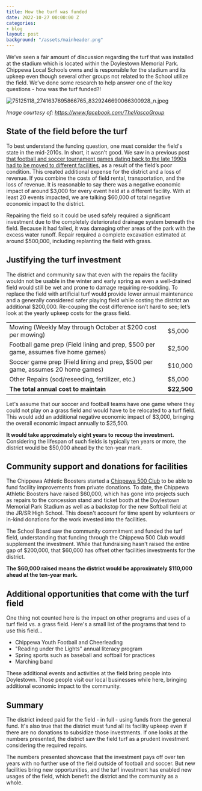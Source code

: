 ```yaml
---
title: How the turf was funded
date: 2022-10-27 00:00:00 Z
categories:
- blog
layout: post
background: "/assets/mainheader.png"
---
```


We’ve seen a fair amount of discussion regarding the turf that was installed at the stadium which is located within the Doylestown Memorial Park.  Chippewa Local Schools owns and is responsible for the stadium and its upkeep even though several other groups not related to the School utilize the field. We’ve done some research to help answer one of the key questions - how was the turf funded?!

![75125118_2741637695866765_8329246690066300928_n.jpeg]({{site.baseurl}}/media/75125118_2741637695866765_8329246690066300928_n.jpeg)

_Image courtesy of: https://www.facebook.com/TheVascoGroup_

## State of the field before the turf

To best understand the funding question, one must consider the field\'s
state in the mid-2010s. In short, it wasn't good. We saw in a previous
post [that football and soccer tournament games dating back to the late
1990s had to be moved to different
facilities](file:////blog/2022/09/30/why-quality-athletic-facilities-benefit-our-students-and-community.html),
as a result of the field’s poor condition.  This created additional expense for the district and a loss of revenue.  If  you combine the costs of field rental, transportation, and the loss of revenue.  It is reasonable to say there was a negative economic impact of around $3,000 for every event held at a different facility. With at least 20 events impacted, we are talking $60,000 of total negative economic impact to the district.

Repairing the field so it could be used safely required a significant investment due to the completely deteriorated drainage system beneath the field. Because it had failed, it was damaging other areas of the park with the excess water runoff. Repair required a complete excavation estimated at around $500,000, including replanting the field with grass.

## Justifying the turf investment

The district and community saw that even with the repairs the facility wouldn not be  usable in the winter and early spring as  even a well-drained field would still be wet and prone to damage requiring re-sodding.  To replace the field with artificial turf would provide lower annual maintenance and a generally considered safer playing field while costing the district an additional $200,000. Re-couping the cost difference isn’t hard to see; let’s look at the yearly upkeep costs for the grass field.

| | |
|-----------------------------------|-----------------------------------|
| Mowing (Weekly May through October at \$200 cost per mowing) | \$5,000 |
| Football game prep (Field lining and prep, \$500 per game, assumes five home games) | \$2,500 |
| Soccer game prep (Field lining and prep, \$500 per game, assumes 20 home games) | \$10,000  |
| Other Repairs (sod/reseeding, fertilizer, etc.) | \$5,000 |
| **The total annual cost to maintain** | **\$22,500** |

Let's assume that our soccer and football teams have one game where they could not play on a
grass field and would have to be relocated to a turf field. This would add an additional negative
economic impact of \$3,000, bringing the overall economic impact annually to \$25,500.

**It would take approximately eight years to recoup the investment.**
Considering the lifespan of such fields is typically ten years or more,
the district would be \$50,000 ahead by the ten-year mark.

## Community support and donations for facilities

The Chippewa Athletic Boosters started a [Chippewa 500
Club](https://www.the-daily-record.com/story/news/2019/06/13/chippewa-promoting-fundraising-moving-ahead/4920311007/)
to be able to fund facility improvements from private donations. To
date, the Chippewa Athletic Boosters have raised \$60,000, which has
gone into projects such as repairs to the concession stand and ticket
booth at the Doylestown Memorial Park Stadium as well as a backstop for the new
Softball field at the JR/SR High School. This doesn't account for time
spent by volunteers or in-kind donations for the work invested into the
facilities.

The School Board saw the community commitment and funded the turf field,
understanding that funding through the Chippewa 500 Club would
supplement the investment. While that fundraising hasn't raised the
entire gap of \$200,000, that \$60,000 has offset other facilities
investments for the district.

**The \$60,000 raised means the district would be approximately
\$110,000 ahead at the ten-year mark.**

## Additional opportunities that come with the turf field

One thing not counted here is the impact on other programs and uses of a
turf field vs. a grass field. Here's a small list of the programs that
tend to use this field...

-   Chippewa Youth Football and Cheerleading
-   "Reading under the Lights" annual literacy program
-   Spring sports such as baseball and softball for practices
-   Marching band

These additional events and activities at the field bring people into
Doylestown. Those people visit our local businesses while here, bringing
additional economic impact to the community.

## Summary

The district indeed paid for the field - in full - using funds from the
general fund. It's also true that the district must fund all its
facility upkeep even if there are no donations to subsidize those
investments. If one looks at the numbers presented, the district saw the
field turf as a prudent investment considering the required repairs.

The numbers presented showcase that the investment pays off over ten
years with no further use of the field outside of football and soccer.
But new facilities bring new opportunities, and the turf investment has
enabled new usages of the field, which benefit the district and the
community as a whole.
